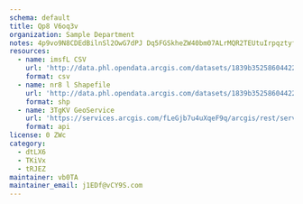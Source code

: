 ```yaml
---
schema: default
title: Qp8 V6oq3v 
organization: Sample Department 
notes: 4p9vo9N8CDEdBilnSl2OwG7dPJ Dq5FGSkheZW40bm07ALrMQR2TEUtuIrpqztyfgTNaybV8f6JVYQsLoH1iIjah5nwv3 A1xPxU 
resources:
  - name: imsfL CSV
    url: 'http://data.phl.opendata.arcgis.com/datasets/1839b35258604422b0b520cbb668df0d_0.csv'
    format: csv
  - name: nr8 l Shapefile
    url: 'http://data.phl.opendata.arcgis.com/datasets/1839b35258604422b0b520cbb668df0d_0.zip'
    format: shp
  - name: 3TgKV GeoService
    url: 'https://services.arcgis.com/fLeGjb7u4uXqeF9q/arcgis/rest/services/Air_Monitoring_Stations/FeatureServer/0/query'
    format: api
license: 0 ZWc 
category:
  - dtLX6 
  - TKiVx 
  - tRJEZ 
maintainer: vb0TA  
maintainer_email: j1EDf@vCY9S.com
---
```

